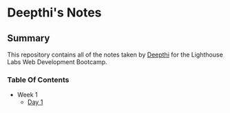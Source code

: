 
# Deepthi's Notes


## Summary

 This repository contains all of the notes taken by [Deepthi](https://www.lighthouselabs.ca/) for the Lighthouse Labs Web Development Bootcamp.

 ### Table Of Contents

 * Week 1
    * [Day 1](./Week_1/Day_1/What_Should_I_Do_for_Lunch_Tips.md)